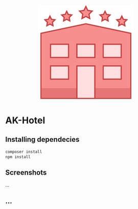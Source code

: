 <p align="center"><img src="/public/img/logo.png" width="300"></p>

# AK-Hotel

## Installing dependecies

```
composer install
npm install
```

## Screenshots

...

## ...

